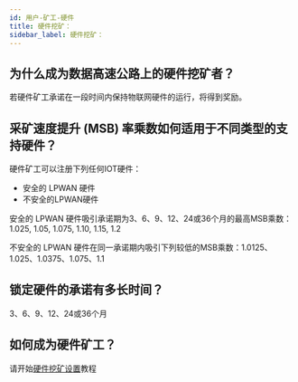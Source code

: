 ```yaml
---
id: 用户-矿工-硬件
title: 硬件挖矿：
sidebar_label: 硬件挖矿：
---
```


## 为什么成为数据高速公路上的硬件挖矿者？

若硬件矿工承诺在一段时间内保持物联网硬件的运行，将得到奖励。

## 采矿速度提升 (MSB) 率乘数如何适用于不同类型的支持硬件？

硬件矿工可以注册下列任何IOT硬件：
* 安全的 LPWAN 硬件
* 不安全的LPWAN硬件

安全的 LPWAN 硬件吸引承诺期为3、6、9、12、24或36个月的最高MSB乘数：1.025, 1.05, 1.075, 1.10, 1.15, 1.2

不安全的 LPWAN 硬件在同一承诺期内吸引下列较低的MSB乘数：1.0125、1.025、1.0375、1.075、1.1


## 锁定硬件的承诺有多长时间？

3、6、9、12、24或36个月


## 如何成为硬件矿工？

请开始<a href="../tutorials/tutorials-mining-hardware-setup" class="pretty-link pretty-link-colored">硬件挖矿设置</a>教程
